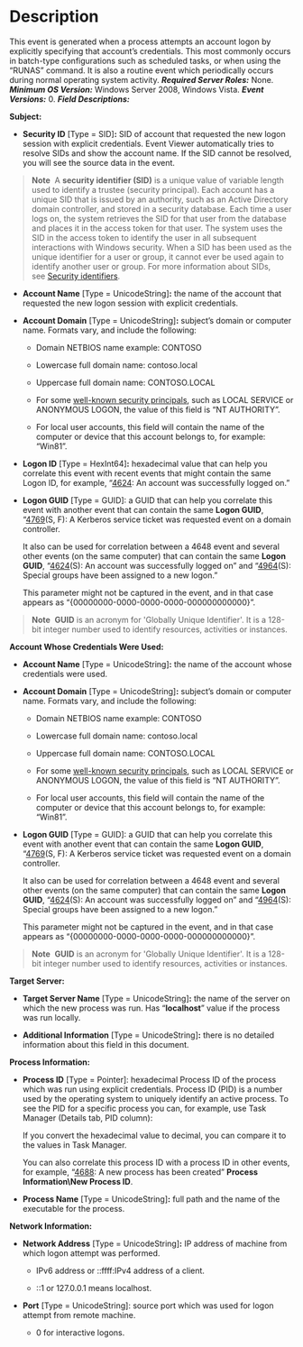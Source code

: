 # Description
This event is generated when a process attempts an account logon by explicitly specifying that account’s credentials. This most commonly occurs in batch-type configurations such as scheduled tasks, or when using the “RUNAS” command. It is also a routine event which periodically occurs during normal operating system activity.
_**Required Server Roles:**_ None.
_**Minimum OS Version:**_ Windows Server 2008, Windows Vista.
_**Event Versions:**_ 0.
_**Field Descriptions:**_

**Subject:**

- **Security ID** [Type = SID]**:** SID of account that requested the new logon session with explicit credentials. Event Viewer automatically tries to resolve SIDs and show the account name. If the SID cannot be resolved, you will see the source data in the event.

> **Note**  A **security identifier (SID)** is a unique value of variable length used to identify a trustee (security principal). Each account has a unique SID that is issued by an authority, such as an Active Directory domain controller, and stored in a security database. Each time a user logs on, the system retrieves the SID for that user from the database and places it in the access token for that user. The system uses the SID in the access token to identify the user in all subsequent interactions with Windows security. When a SID has been used as the unique identifier for a user or group, it cannot ever be used again to identify another user or group. For more information about SIDs, see [Security identifiers](https://learn.microsoft.com/en-us/windows/access-protection/access-control/security-identifiers).

- **Account Name** [Type = UnicodeString]**:** the name of the account that requested the new logon session with explicit credentials.
    
- **Account Domain** [Type = UnicodeString]**:** subject’s domain or computer name. Formats vary, and include the following:
    
    - Domain NETBIOS name example: CONTOSO
        
    - Lowercase full domain name: contoso.local
        
    - Uppercase full domain name: CONTOSO.LOCAL
        
    - For some [well-known security principals](https://learn.microsoft.com/en-us/windows/security/identity-protection/access-control/security-identifiers), such as LOCAL SERVICE or ANONYMOUS LOGON, the value of this field is “NT AUTHORITY”.
        
    - For local user accounts, this field will contain the name of the computer or device that this account belongs to, for example: “Win81”.
        
- **Logon ID** [Type = HexInt64]**:** hexadecimal value that can help you correlate this event with recent events that might contain the same Logon ID, for example, “[4624](https://learn.microsoft.com/en-us/windows/security/threat-protection/auditing/event-4624): An account was successfully logged on.”
    
- **Logon GUID** [Type = GUID]: a GUID that can help you correlate this event with another event that can contain the same **Logon GUID**, “[4769](https://learn.microsoft.com/en-us/windows/security/threat-protection/auditing/event-4769)(S, F): A Kerberos service ticket was requested event on a domain controller.
    
    It also can be used for correlation between a 4648 event and several other events (on the same computer) that can contain the same **Logon GUID**, “[4624](https://learn.microsoft.com/en-us/windows/security/threat-protection/auditing/event-4624)(S): An account was successfully logged on” and “[4964](https://learn.microsoft.com/en-us/windows/security/threat-protection/auditing/event-4964)(S): Special groups have been assigned to a new logon.”
    
    This parameter might not be captured in the event, and in that case appears as “{00000000-0000-0000-0000-000000000000}”.
    

> **Note**  **GUID** is an acronym for 'Globally Unique Identifier'. It is a 128-bit integer number used to identify resources, activities or instances.

**Account Whose Credentials Were Used:**

- **Account Name** [Type = UnicodeString]**:** the name of the account whose credentials were used.
    
- **Account Domain** [Type = UnicodeString]**:** subject’s domain or computer name. Formats vary, and include the following:
    
    - Domain NETBIOS name example: CONTOSO
        
    - Lowercase full domain name: contoso.local
        
    - Uppercase full domain name: CONTOSO.LOCAL
        
    - For some [well-known security principals](https://learn.microsoft.com/en-us/windows/security/identity-protection/access-control/security-identifiers), such as LOCAL SERVICE or ANONYMOUS LOGON, the value of this field is “NT AUTHORITY”.
        
    - For local user accounts, this field will contain the name of the computer or device that this account belongs to, for example: “Win81”.
        
- **Logon GUID** [Type = GUID]: a GUID that can help you correlate this event with another event that can contain the same **Logon GUID**, “[4769](https://learn.microsoft.com/en-us/windows/security/threat-protection/auditing/event-4769)(S, F): A Kerberos service ticket was requested event on a domain controller.
    
    It also can be used for correlation between a 4648 event and several other events (on the same computer) that can contain the same **Logon GUID**, “[4624](https://learn.microsoft.com/en-us/windows/security/threat-protection/auditing/event-4624)(S): An account was successfully logged on” and “[4964](https://learn.microsoft.com/en-us/windows/security/threat-protection/auditing/event-4964)(S): Special groups have been assigned to a new logon.”
    
    This parameter might not be captured in the event, and in that case appears as “{00000000-0000-0000-0000-000000000000}”.
    

> **Note**  **GUID** is an acronym for 'Globally Unique Identifier'. It is a 128-bit integer number used to identify resources, activities or instances.

**Target Server:**

- **Target Server Name** [Type = UnicodeString]**:** the name of the server on which the new process was run. Has “**localhost**” value if the process was run locally.
    
- **Additional Information** [Type = UnicodeString]**:** there is no detailed information about this field in this document.
    

**Process Information:**

- **Process ID** [Type = Pointer]: hexadecimal Process ID of the process which was run using explicit credentials. Process ID (PID) is a number used by the operating system to uniquely identify an active process. To see the PID for a specific process you can, for example, use Task Manager (Details tab, PID column):
    
    
    If you convert the hexadecimal value to decimal, you can compare it to the values in Task Manager.
    
    You can also correlate this process ID with a process ID in other events, for example, “[4688](https://learn.microsoft.com/en-us/windows/security/threat-protection/auditing/event-4688): A new process has been created” **Process Information\New Process ID**.
    
- **Process Name** [Type = UnicodeString]**:** full path and the name of the executable for the process.
    

**Network Information:**

- **Network Address** [Type = UnicodeString]**:** IP address of machine from which logon attempt was performed.
    
    - IPv6 address or ::ffff:IPv4 address of a client.
        
    - ::1 or 127.0.0.1 means localhost.
        
- **Port** [Type = UnicodeString]: source port which was used for logon attempt from remote machine.
    
    - 0 for interactive logons.